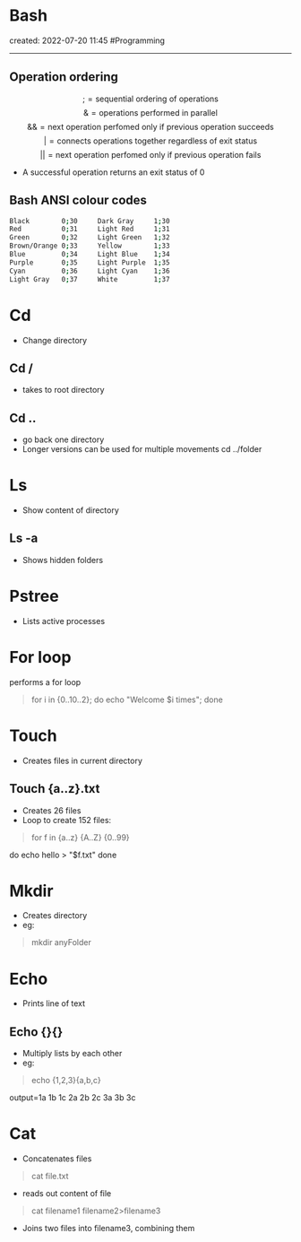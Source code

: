 # Bash
created: 2022-07-20 11:45
#Programming 

---
## Operation ordering
>
$$\text{;}=\text{sequential ordering of operations}$$
$$\text{\&}=\text{operations performed in parallel}$$
$$\text{\&\&}=\text{next operation perfomed only if previous operation succeeds}$$
$$\text{|}=\text{connects operations together regardless of exit status}$$
$$\text{||}= \text{next operation perfomed only if previous operation fails}$$

- A successful operation returns an exit status of 0 

## Bash ANSI colour codes
```bash
Black        0;30     Dark Gray     1;30
Red          0;31     Light Red     1;31
Green        0;32     Light Green   1;32
Brown/Orange 0;33     Yellow        1;33
Blue         0;34     Light Blue    1;34
Purple       0;35     Light Purple  1;35
Cyan         0;36     Light Cyan    1;36
Light Gray   0;37     White         1;37
```

# Cd
- Change directory
## Cd /
- takes to root directory
## Cd ..
- go back one directory
- Longer versions can be used for multiple movements cd ../folder
# Ls
- Show content of directory
## Ls -a
- Shows hidden folders
# Pstree
- Lists active processes
# For loop
performs a for loop
> for i in {0..10..2}; do echo "Welcome $i times"; done
# Touch
- Creates files in current directory
## Touch {a..z}.txt
- Creates 26 files
- Loop to create 152 files:

> for f in {a..z} {A..Z} {0..99}

do
echo hello > "$f.txt"
done
# Mkdir
- Creates directory
- eg:

> mkdir anyFolder
# Echo
- Prints line of text
## Echo {}{}
- Multiply lists by each other
- eg:

> echo {1,2,3}{a,b,c}

output=1a 1b 1c 2a 2b 2c 3a 3b 3c
# Cat
- Concatenates files

> cat file.txt

- reads out content of file

> cat filename1 filename2>filename3

- Joins two files into filename3, combining them